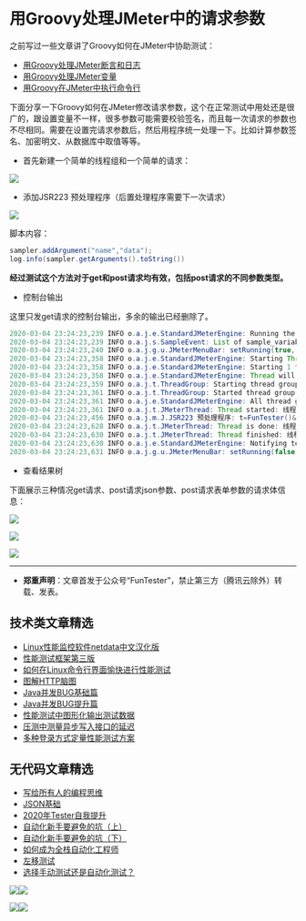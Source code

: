 # 用Groovy处理JMeter中的请求参数

之前写过一些文章讲了Groovy如何在JMeter中协助测试：

- [用Groovy处理JMeter断言和日志](https://mp.weixin.qq.com/s/Q4yPA4p8dZYAARZ60ZDh9w)
- [用Groovy处理JMeter变量](https://mp.weixin.qq.com/s/BxtweLrBUptM8r3LxmeM_Q)
- [用Groovy在JMeter中执行命令行](https://mp.weixin.qq.com/s/VTip7tiLpwBOr1gUoZ0n8A)

下面分享一下Groovy如何在JMeter修改请求参数，这个在正常测试中用处还是很广的，跟设置变量不一样，很多参数可能需要校验签名，而且每一次请求的参数也不尽相同。需要在设置完请求参数后，然后用程序统一处理一下。比如计算参数签名、加密明文、从数据库中取值等等。

* 首先新建一个简单的线程组和一个简单的请求：

![](http://pic.automancloud.com/1583240306684.jpg)

* 添加JSR223 预处理程序（后置处理程序需要下一次请求）

![](http://pic.automancloud.com/QQ20200304-152436.png)

脚本内容：

```Groovy
sampler.addArgument("name","data");
log.info(sampler.getArguments().toString())
```

**经过测试这个方法对于get和post请求均有效，包括post请求的不同参数类型。**

* 控制台输出

这里只发get请求的控制台输出，多余的输出已经删除了。


```Java
2020-03-04 23:24:23,239 INFO o.a.j.e.StandardJMeterEngine: Running the test!
2020-03-04 23:24:23,239 INFO o.a.j.s.SampleEvent: List of sample_variables: []
2020-03-04 23:24:23,240 INFO o.a.j.g.u.JMeterMenuBar: setRunning(true, *local*)
2020-03-04 23:24:23,358 INFO o.a.j.e.StandardJMeterEngine: Starting ThreadGroup: 1 : 线程组
2020-03-04 23:24:23,358 INFO o.a.j.e.StandardJMeterEngine: Starting 1 threads for group 线程组.
2020-03-04 23:24:23,358 INFO o.a.j.e.StandardJMeterEngine: Thread will continue on error
2020-03-04 23:24:23,359 INFO o.a.j.t.ThreadGroup: Starting thread group... number=1 threads=1 ramp-up=1 perThread=1000.0 delayedStart=false
2020-03-04 23:24:23,361 INFO o.a.j.t.ThreadGroup: Started thread group number 1
2020-03-04 23:24:23,361 INFO o.a.j.e.StandardJMeterEngine: All thread groups have been started
2020-03-04 23:24:23,361 INFO o.a.j.t.JMeterThread: Thread started: 线程组 1-1
2020-03-04 23:24:23,456 INFO o.a.j.m.J.JSR223 预处理程序: t=FunTester()&s=funt3est1583335463413()&name=data()
2020-03-04 23:24:23,628 INFO o.a.j.t.JMeterThread: Thread is done: 线程组 1-1
2020-03-04 23:24:23,630 INFO o.a.j.t.JMeterThread: Thread finished: 线程组 1-1
2020-03-04 23:24:23,630 INFO o.a.j.e.StandardJMeterEngine: Notifying test listeners of end of test
2020-03-04 23:24:23,631 INFO o.a.j.g.u.JMeterMenuBar: setRunning(false, *local*)

```

* 查看结果树

下面展示三种情况get请求、post请求json参数、post请求表单参数的请求体信息：

![](http://pic.automancloud.com/QQ20200304-232713.png)

![](http://pic.automancloud.com/QQ20200304-232723.png)

![](http://pic.automancloud.com/QQ20200304-232755.png)

---
* **郑重声明**：文章首发于公众号“FunTester”，禁止第三方（腾讯云除外）转载、发表。

## 技术类文章精选

- [Linux性能监控软件netdata中文汉化版](https://mp.weixin.qq.com/s/fdXtK-5WwKnxjLZdyg6-nA)
- [性能测试框架第三版](https://mp.weixin.qq.com/s/Mk3PoH7oJX7baFmbeLtl_w)
- [如何在Linux命令行界面愉快进行性能测试](https://mp.weixin.qq.com/s/fwGqBe1SpA2V0lPfAOd04Q)
- [图解HTTP脑图](https://mp.weixin.qq.com/s/100Vm8FVEuXs0x6rDGTipw)
- [Java并发BUG基础篇](https://mp.weixin.qq.com/s/NR4vYx81HtgAEqH2Q93k2Q)
- [Java并发BUG提升篇](https://mp.weixin.qq.com/s/GCRRe8hJpe1QJtxq9VBEhg)
- [性能测试中图形化输出测试数据](https://mp.weixin.qq.com/s/EMvpYIsszdwBJFPIxztTvA)
- [压测中测量异步写入接口的延迟](https://mp.weixin.qq.com/s/odvK1iYgg4eRVtOOPbq15w)
- [多种登录方式定量性能测试方案](https://mp.weixin.qq.com/s/WuZ2h2rr0rNBgEvQVioacA)

## 无代码文章精选

- [写给所有人的编程思维](https://mp.weixin.qq.com/s/Oj33UCnYfbUgzsBzEm2GPQ)
- [JSON基础](https://mp.weixin.qq.com/s/tnQmAFfFbRloYp8J9TYurw)
- [2020年Tester自我提升](https://mp.weixin.qq.com/s/vuhUp85_6Sbg6ReAN3TTSQ)
- [自动化新手要避免的坑（上）](https://mp.weixin.qq.com/s/MjcX40heTRhEgCFhInoqYQ)
- [自动化新手要避免的坑（下）](https://mp.weixin.qq.com/s/azDUo1IO5JgkJIS9n1CMRg)
- [如何成为全栈自动化工程师](https://mp.weixin.qq.com/s/j2rQ3COFhg939KLrgKr_bg)
- [左移测试](https://mp.weixin.qq.com/s/8zXkWV4ils17hUqlXIpXSw)
- [选择手动测试还是自动化测试？](https://mp.weixin.qq.com/s/4haRrfSIp5Plgm_GN98lRA)

![](https://mmbiz.qpic.cn/mmbiz_jpg/13eN86FKXzCxr0Sa2MXpNKicZE024zJm73r4hrjticMMYViagtaSXxwsyhmRmOrdXPXfS5zB2ILHtaqNSoWGRwa8Q/640?wx_fmt=jpeg&tp=webp&wxfrom=5&wx_lazy=1&wx_co=1)![](https://mmbiz.qpic.cn/mmbiz_gif/13eN86FKXzCPsneTRDBzskVY9GpIhbl6e3JpwysPqAbM7Z80J1EZrIYpTO7YSD40Cp9hOicibdV3GIbVTcEapgqA/640?wx_fmt=gif&tp=webp&wxfrom=5&wx_lazy=1&wx_co=1)

![](https://mmbiz.qpic.cn/mmbiz_png/13eN86FKXzCxr0Sa2MXpNKicZE024zJm7vIAFRC09bPV9iaMer9Ncq8xppcYF73sDHbrG2iaBtRqCFibdckDTcojKg/640?wx_fmt=png&tp=webp&wxfrom=5&wx_lazy=1&wx_co=1)![](https://mmbiz.qpic.cn/mmbiz_gif/13eN86FKXzCPsneTRDBzskVY9GpIhbl6e3JpwysPqAbM7Z80J1EZrIYpTO7YSD40Cp9hOicibdV3GIbVTcEapgqA/640?wx_fmt=gif&tp=webp&wxfrom=5&wx_lazy=1&wx_co=1)